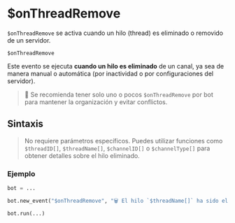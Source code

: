 

# $onThreadRemove

`$onThreadRemove` se activa cuando un hilo (thread) es eliminado o removido de un servidor.

```
$onThreadRemove
```

Este evento se ejecuta **cuando un hilo es eliminado** de un canal, ya sea de manera manual o automática (por inactividad o por configuraciones del servidor).

> 📌 Se recomienda tener solo uno o pocos `$onThreadRemove` por bot para mantener la organización y evitar conflictos.

## Sintaxis

> No requiere parámetros específicos. Puedes utilizar funciones como `$threadID[]`, `$threadName[]`, `$channelID[]` o `$channelType[]` para obtener detalles sobre el hilo eliminado.

### Ejemplo

```python
bot = ...

bot.new_event("$onThreadRemove", "🗑️ El hilo `$threadName[]` ha sido eliminado del canal <#$channelID[]>.")

bot.run(...)
```

